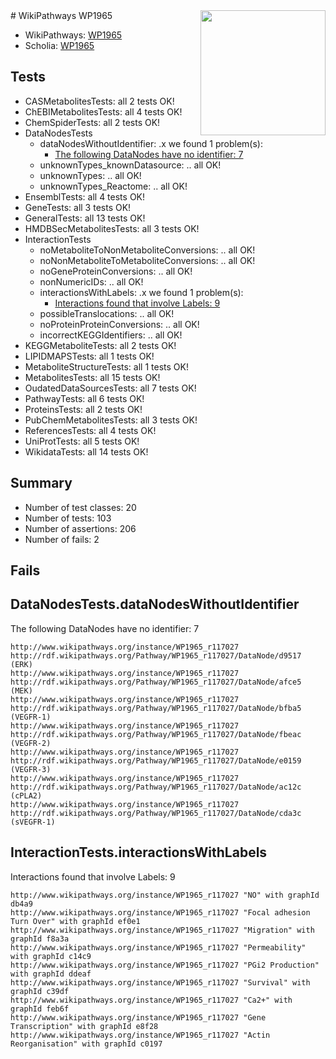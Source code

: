 <img style="float: right; width: 200px" src="https://upload.wikimedia.org/wikipedia/commons/thumb/8/83/Wplogo_with_text_500.png/640px-Wplogo_with_text_500.png" />
# WikiPathways WP1965

* WikiPathways: [WP1965](https://new.wikipathways.org/pathways/WP1965)
* Scholia: [WP1965](https://scholia.toolforge.org/wikipathways/WP1965)
## Tests
* CASMetabolitesTests: all 2 tests OK!
* ChEBIMetabolitesTests: all 4 tests OK!
* ChemSpiderTests: all 2 tests OK!
* DataNodesTests
    * dataNodesWithoutIdentifier: .x we found 1 problem(s):
        * [The following DataNodes have no identifier: 7](#d2d32fa6)
    * unknownTypes_knownDatasource: .. all OK!
    * unknownTypes: .. all OK!
    * unknownTypes_Reactome: .. all OK!
* EnsemblTests: all 4 tests OK!
* GeneTests: all 3 tests OK!
* GeneralTests: all 13 tests OK!
* HMDBSecMetabolitesTests: all 3 tests OK!
* InteractionTests
    * noMetaboliteToNonMetaboliteConversions: .. all OK!
    * noNonMetaboliteToMetaboliteConversions: .. all OK!
    * noGeneProteinConversions: .. all OK!
    * nonNumericIDs: .. all OK!
    * interactionsWithLabels: .x we found 1 problem(s):
        * [Interactions found that involve Labels: 9](#630d2680)
    * possibleTranslocations: .. all OK!
    * noProteinProteinConversions: .. all OK!
    * incorrectKEGGIdentifiers: .. all OK!
* KEGGMetaboliteTests: all 2 tests OK!
* LIPIDMAPSTests: all 1 tests OK!
* MetaboliteStructureTests: all 1 tests OK!
* MetabolitesTests: all 15 tests OK!
* OudatedDataSourcesTests: all 7 tests OK!
* PathwayTests: all 6 tests OK!
* ProteinsTests: all 2 tests OK!
* PubChemMetabolitesTests: all 3 tests OK!
* ReferencesTests: all 4 tests OK!
* UniProtTests: all 5 tests OK!
* WikidataTests: all 14 tests OK!


## Summary

* Number of test classes: 20
* Number of tests: 103
* Number of assertions: 206
* Number of fails: 2

## Fails

<a name="d2d32fa6" />

## DataNodesTests.dataNodesWithoutIdentifier

The following DataNodes have no identifier: 7
```
http://www.wikipathways.org/instance/WP1965_r117027 http://rdf.wikipathways.org/Pathway/WP1965_r117027/DataNode/d9517 (ERK)
http://www.wikipathways.org/instance/WP1965_r117027 http://rdf.wikipathways.org/Pathway/WP1965_r117027/DataNode/afce5 (MEK)
http://www.wikipathways.org/instance/WP1965_r117027 http://rdf.wikipathways.org/Pathway/WP1965_r117027/DataNode/bfba5 (VEGFR-1)
http://www.wikipathways.org/instance/WP1965_r117027 http://rdf.wikipathways.org/Pathway/WP1965_r117027/DataNode/fbeac (VEGFR-2)
http://www.wikipathways.org/instance/WP1965_r117027 http://rdf.wikipathways.org/Pathway/WP1965_r117027/DataNode/e0159 (VEGFR-3)
http://www.wikipathways.org/instance/WP1965_r117027 http://rdf.wikipathways.org/Pathway/WP1965_r117027/DataNode/ac12c (cPLA2)
http://www.wikipathways.org/instance/WP1965_r117027 http://rdf.wikipathways.org/Pathway/WP1965_r117027/DataNode/cda3c (sVEGFR-1)
```

<a name="630d2680" />

## InteractionTests.interactionsWithLabels

Interactions found that involve Labels: 9
```
http://www.wikipathways.org/instance/WP1965_r117027 "NO" with graphId db4a9
http://www.wikipathways.org/instance/WP1965_r117027 "Focal adhesion Turn Over" with graphId ef0e1
http://www.wikipathways.org/instance/WP1965_r117027 "Migration" with graphId f8a3a
http://www.wikipathways.org/instance/WP1965_r117027 "Permeability" with graphId c14c9
http://www.wikipathways.org/instance/WP1965_r117027 "PGi2 Production" with graphId ddeaf
http://www.wikipathways.org/instance/WP1965_r117027 "Survival" with graphId c39df
http://www.wikipathways.org/instance/WP1965_r117027 "Ca2+" with graphId feb6f
http://www.wikipathways.org/instance/WP1965_r117027 "Gene Transcription" with graphId e8f28
http://www.wikipathways.org/instance/WP1965_r117027 "Actin Reorganisation" with graphId c0197
```


